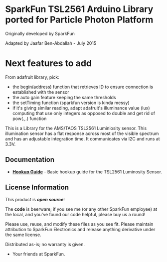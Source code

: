 SparkFun TSL2561 Arduino Library ported for Particle Photon Platform
========================================

Originally developed by SparkFun

Adapted by Jaafar Ben-Abdallah - July 2015

Next features to add
================================
From adafruit library, pick:
- the begin(address) function that retrieves ID to ensure connection is established with the sensor
- the auto gain feature keeping the same thresholds
- the setTiming function (sparkfun version is kinda messy)
- if it's giving similar reading, adapt adafruit's illuminance value (lux) computing that use only integers as opposed to double and get rid of pow(.,.) function

This is a Library for the AMS/TAOS TSL2561 Luminiosity sensor.
This illumination sensor has a flat response across most of the visible spectrum and has an adjustable integration time. 
It communicates via I2C and runs at 3.3V. 

Documentation
--------------
* **[Hookup Guide](https://learn.sparkfun.com/tutorials/tsl2561-luminosity-sensor-hookup-guide)** - Basic hookup guide for the TSL2561 Luminosity Sensor.

License Information
-------------------

This product is _**open source**_! 

The **code** is beerware; if you see me (or any other SparkFun employee) at the local, and you've found our code helpful, please buy us a round!

Please use, reuse, and modify these files as you see fit. Please maintain attribution to SparkFun Electronics and release anything derivative under the same license.

Distributed as-is; no warranty is given.

- Your friends at SparkFun.
